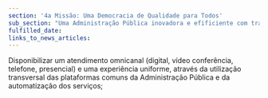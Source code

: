 ```yaml
---
section: '4a Missão: Uma Democracia de Qualidade para Todos'
sub_section: "Uma Administração Pública inovadora e efificiente com trabalhadores motivados"
fulfilled_date:
links_to_news_articles:
---
```


Disponibilizar um atendimento omnicanal (digital, vídeo conferência, telefone, presencial) e uma experiência uniforme, através da utilização transversal das plataformas comuns da Administração Pública e da automatização dos serviços;